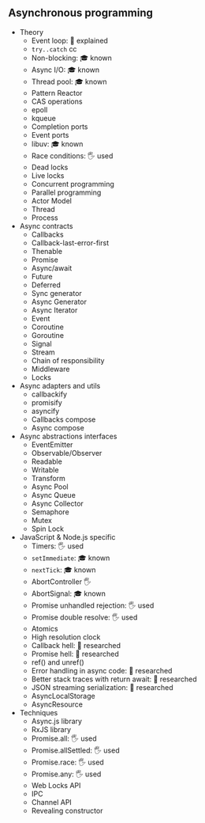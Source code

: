 ## Asynchronous programming

- Theory
  - Event loop: 🙋 explained
  - `try..catch` cc
  - Non-blocking: 🎓 known
  - Async I/O: 🎓 known
  - Thread pool: 🎓 known
  - Pattern Reactor
  - CAS operations
  - epoll
  - kqueue
  - Completion ports
  - Event ports
  - libuv: 🎓 known
  - Race conditions: 🖐️ used
  - Dead locks
  - Live locks
  - Concurrent programming
  - Parallel programming
  - Actor Model
  - Thread
  - Process
- Async contracts
  - Callbacks
  - Callback-last-error-first
  - Thenable
  - Promise
  - Async/await
  - Future
  - Deferred
  - Sync generator
  - Async Generator
  - Async Iterator
  - Event
  - Coroutine
  - Goroutine
  - Signal
  - Stream
  - Chain of responsibility
  - Middleware
  - Locks
- Async adapters and utils
  - callbackify
  - promisify
  - asyncify
  - Callbacks compose
  - Async compose
- Async abstractions interfaces
  - EventEmitter
  - Observable/Observer
  - Readable
  - Writable
  - Transform
  - Async Pool
  - Async Queue
  - Async Collector
  - Semaphore
  - Mutex
  - Spin Lock
- JavaScript & Node.js specific
  - Timers: 🖐️ used
  - `setImmediate`: 🎓 known
  - `nextTick`: 🎓 known
  - AbortController 🖐
  - AbortSignal: 🎓 known
  - Promise unhandled rejection: 🖐️ used
  - Promise double resolve: 🖐️ used
  - Atomics
  - High resolution clock
  - Callback hell: 🔬 researched
  - Promise hell: 🔬 researched
  - ref() and unref()
  - Error handling in async code: 🔬 researched
  - Better stack traces with return await: 🔬 researched
  - JSON streaming serialization: 🔬 researched
  - AsyncLocalStorage
  - AsyncResource
- Techniques
  - Async.js library
  - RxJS library
  - Promise.all: 🖐️ used
  - Promise.allSettled: 🖐️ used
  - Promise.race: 🖐️ used
  - Promise.any: 🖐️ used
  - Web Locks API
  - IPC
  - Channel API
  - Revealing constructor
